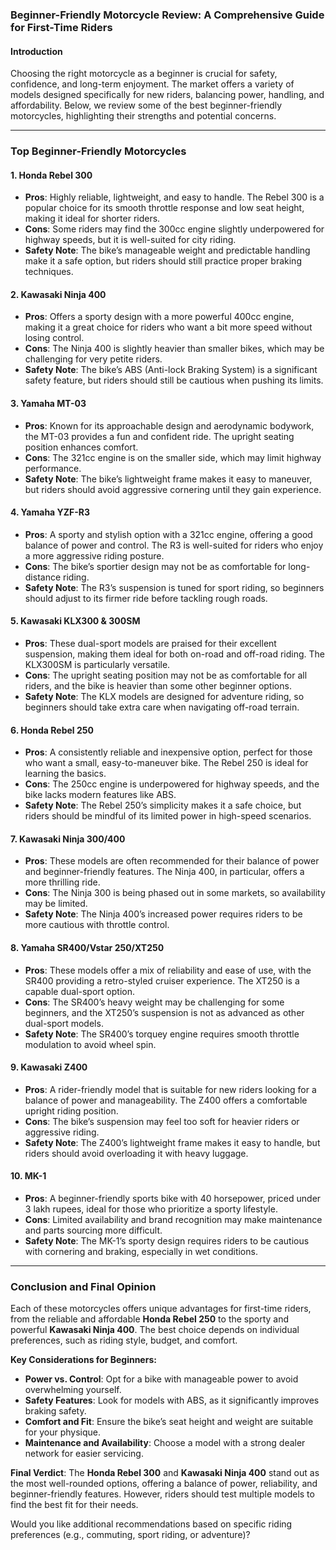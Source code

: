 ### **Beginner-Friendly Motorcycle Review: A Comprehensive Guide for First-Time Riders**

#### **Introduction**
Choosing the right motorcycle as a beginner is crucial for safety, confidence, and long-term enjoyment. The market offers a variety of models designed specifically for new riders, balancing power, handling, and affordability. Below, we review some of the best beginner-friendly motorcycles, highlighting their strengths and potential concerns.

---

### **Top Beginner-Friendly Motorcycles**

#### **1. Honda Rebel 300**
- **Pros**: Highly reliable, lightweight, and easy to handle. The Rebel 300 is a popular choice for its smooth throttle response and low seat height, making it ideal for shorter riders.
- **Cons**: Some riders may find the 300cc engine slightly underpowered for highway speeds, but it is well-suited for city riding.
- **Safety Note**: The bike’s manageable weight and predictable handling make it a safe option, but riders should still practice proper braking techniques.

#### **2. Kawasaki Ninja 400**
- **Pros**: Offers a sporty design with a more powerful 400cc engine, making it a great choice for riders who want a bit more speed without losing control.
- **Cons**: The Ninja 400 is slightly heavier than smaller bikes, which may be challenging for very petite riders.
- **Safety Note**: The bike’s ABS (Anti-lock Braking System) is a significant safety feature, but riders should still be cautious when pushing its limits.

#### **3. Yamaha MT-03**
- **Pros**: Known for its approachable design and aerodynamic bodywork, the MT-03 provides a fun and confident ride. The upright seating position enhances comfort.
- **Cons**: The 321cc engine is on the smaller side, which may limit highway performance.
- **Safety Note**: The bike’s lightweight frame makes it easy to maneuver, but riders should avoid aggressive cornering until they gain experience.

#### **4. Yamaha YZF-R3**
- **Pros**: A sporty and stylish option with a 321cc engine, offering a good balance of power and control. The R3 is well-suited for riders who enjoy a more aggressive riding posture.
- **Cons**: The bike’s sportier design may not be as comfortable for long-distance riding.
- **Safety Note**: The R3’s suspension is tuned for sport riding, so beginners should adjust to its firmer ride before tackling rough roads.

#### **5. Kawasaki KLX300 & 300SM**
- **Pros**: These dual-sport models are praised for their excellent suspension, making them ideal for both on-road and off-road riding. The KLX300SM is particularly versatile.
- **Cons**: The upright seating position may not be as comfortable for all riders, and the bike is heavier than some other beginner options.
- **Safety Note**: The KLX models are designed for adventure riding, so beginners should take extra care when navigating off-road terrain.

#### **6. Honda Rebel 250**
- **Pros**: A consistently reliable and inexpensive option, perfect for those who want a small, easy-to-maneuver bike. The Rebel 250 is ideal for learning the basics.
- **Cons**: The 250cc engine is underpowered for highway speeds, and the bike lacks modern features like ABS.
- **Safety Note**: The Rebel 250’s simplicity makes it a safe choice, but riders should be mindful of its limited power in high-speed scenarios.

#### **7. Kawasaki Ninja 300/400**
- **Pros**: These models are often recommended for their balance of power and beginner-friendly features. The Ninja 400, in particular, offers a more thrilling ride.
- **Cons**: The Ninja 300 is being phased out in some markets, so availability may be limited.
- **Safety Note**: The Ninja 400’s increased power requires riders to be more cautious with throttle control.

#### **8. Yamaha SR400/Vstar 250/XT250**
- **Pros**: These models offer a mix of reliability and ease of use, with the SR400 providing a retro-styled cruiser experience. The XT250 is a capable dual-sport option.
- **Cons**: The SR400’s heavy weight may be challenging for some beginners, and the XT250’s suspension is not as advanced as other dual-sport models.
- **Safety Note**: The SR400’s torquey engine requires smooth throttle modulation to avoid wheel spin.

#### **9. Kawasaki Z400**
- **Pros**: A rider-friendly model that is suitable for new riders looking for a balance of power and manageability. The Z400 offers a comfortable upright riding position.
- **Cons**: The bike’s suspension may feel too soft for heavier riders or aggressive riding.
- **Safety Note**: The Z400’s lightweight frame makes it easy to handle, but riders should avoid overloading it with heavy luggage.

#### **10. MK-1**
- **Pros**: A beginner-friendly sports bike with 40 horsepower, priced under 3 lakh rupees, ideal for those who prioritize a sporty lifestyle.
- **Cons**: Limited availability and brand recognition may make maintenance and parts sourcing more difficult.
- **Safety Note**: The MK-1’s sporty design requires riders to be cautious with cornering and braking, especially in wet conditions.

---

### **Conclusion and Final Opinion**
Each of these motorcycles offers unique advantages for first-time riders, from the reliable and affordable **Honda Rebel 250** to the sporty and powerful **Kawasaki Ninja 400**. The best choice depends on individual preferences, such as riding style, budget, and comfort.

**Key Considerations for Beginners:**
- **Power vs. Control**: Opt for a bike with manageable power to avoid overwhelming yourself.
- **Safety Features**: Look for models with ABS, as it significantly improves braking safety.
- **Comfort and Fit**: Ensure the bike’s seat height and weight are suitable for your physique.
- **Maintenance and Availability**: Choose a model with a strong dealer network for easier servicing.

**Final Verdict**: The **Honda Rebel 300** and **Kawasaki Ninja 400** stand out as the most well-rounded options, offering a balance of power, reliability, and beginner-friendly features. However, riders should test multiple models to find the best fit for their needs.

Would you like additional recommendations based on specific riding preferences (e.g., commuting, sport riding, or adventure)?
